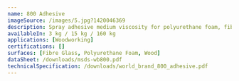 ```yaml
---
name: 800 Adhesive
imageSource: /images/5.jpg?1420046369
description: Spray adhesive medium viscosity for polyurethane foam, fibre glass & wood
availableIn: 3 kg / 15 kg / 160 kg
applications: [Woodworking]
certifications: []
surfaces: [Fibre Glass, Polyurethane Foam, Wood]
dataSheet: /downloads/msds-wb800.pdf
technicalSpecification: /downloads/world_brand_800_adhesive.pdf
---
```


